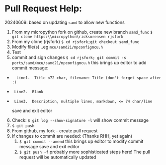 # Pull Request Help: #

20240609: based on updating `samd` to allow new functions
1.  From my micropython fork on github, create new branch `samd_func`
    `$ git clone https:\\micropython\ricksorensen rjsfork`
2.  From my clone (rjsfork)
    `$ cd rjsfork;git checkout samd_func`
3.  Modify file(s) ..eg `mcu/samd21/mpconfigmcu.h`
4.  Test
5.  commit and sign changes
    `$ cd rjsfork; git commit -s ports/samd/mcu/samd21/mpconfigmcu.h`
    this brings up editor to add commit message:
 *       Line1.  Title <72 char, filename: Title (don't forget space after :)
 *      Line2.  Blank
 *      Line3.  Description, multiple lines, markdown, <= 74 char/line
    save and exit editor
6.  Check:
    `$ git log --show-signature -l`
    will show commit message
7.  `$ git push` 
8.  From github, my fork - create pull request
9.  If changes to commit are needed: (Thanks RHH, yet again)
    1.  `$ git commit --amend`
    this brings up editor to modify commit message
    save and exit editor
    2.  `$ git push -f`
    probably more sophisticated steps here!
    The pull request will be automatically updated
    
